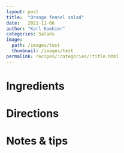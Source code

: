 ```yaml
---
layout: post
title:  "Orange fennel salad"
date:   2021-11-06
author: "Karl Kumbier"
categories: Salads
image:
  path: /images/test
  thumbnail: /images/test
permalink: recipes/:categories/:title.html
---
```


# Ingredients

# Directions

# Notes & tips
